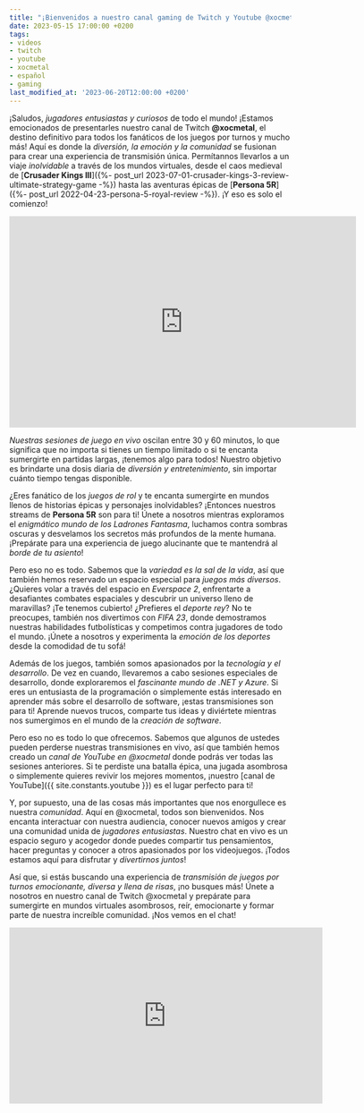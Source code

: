 ```yaml
---
title: "¡Bienvenidos a nuestro canal gaming de Twitch y Youtube @xocmetal!"
date: 2023-05-15 17:00:00 +0200
tags:
- videos
- twitch
- youtube
- xocmetal
- español
- gaming
last_modified_at: '2023-06-20T12:00:00 +0200'
---
```


¡Saludos, *jugadores entusiastas y curiosos* de todo el mundo! ¡Estamos emocionados de presentarles nuestro canal de Twitch **@xocmetal**, el destino definitivo para todos los fanáticos de los juegos por turnos y mucho más! Aquí es donde la *diversión, la emoción y la comunidad* se fusionan para crear una experiencia de transmisión única. Permítannos llevarlos a un viaje *inolvidable* a través de los mundos virtuales, desde el caos medieval de [**Crusader Kings III**]({%- post_url 2023-07-01-crusader-kings-3-review-ultimate-strategy-game -%}) hasta las aventuras épicas de [**Persona 5R**]({%- post_url 2022-04-23-persona-5-royal-review -%}). ¡Y eso es solo el comienzo!

<iframe src="https://player.twitch.tv/?channel=xocmetal&parent=geeknite.github.io" frameborder="0" allowfullscreen="true" scrolling="no" height="378" width="620"></iframe>

*Nuestras sesiones de juego en vivo* oscilan entre 30 y 60 minutos, lo que significa que no importa si tienes un tiempo limitado o si te encanta sumergirte en partidas largas, ¡tenemos algo para todos! Nuestro objetivo es brindarte una dosis diaria de *diversión y entretenimiento*, sin importar cuánto tiempo tengas disponible.

¿Eres fanático de los *juegos de rol* y te encanta sumergirte en mundos llenos de historias épicas y personajes inolvidables? ¡Entonces nuestros streams de **Persona 5R** son para ti! Únete a nosotros mientras exploramos el *enigmático mundo de los Ladrones Fantasma*, luchamos contra sombras oscuras y desvelamos los secretos más profundos de la mente humana. ¡Prepárate para una experiencia de juego alucinante que te mantendrá al *borde de tu asiento*!

Pero eso no es todo. Sabemos que la *variedad es la sal de la vida*, así que también hemos reservado un espacio especial para *juegos más diversos*. ¿Quieres volar a través del espacio en *Everspace 2*, enfrentarte a desafiantes combates espaciales y descubrir un universo lleno de maravillas? ¡Te tenemos cubierto! ¿Prefieres el *deporte rey*? No te preocupes, también nos divertimos con *FIFA 23*, donde demostramos nuestras habilidades futbolísticas y competimos contra jugadores de todo el mundo. ¡Únete a nosotros y experimenta la *emoción de los deportes* desde la comodidad de tu sofá!

Además de los juegos, también somos apasionados por la *tecnología y el desarrollo*. De vez en cuando, llevaremos a cabo sesiones especiales de desarrollo, donde exploraremos el *fascinante mundo de .NET y Azure*. Si eres un entusiasta de la programación o simplemente estás interesado en aprender más sobre el desarrollo de software, ¡estas transmisiones son para ti! Aprende nuevos trucos, comparte tus ideas y diviértete mientras nos sumergimos en el mundo de la *creación de software*.

Pero eso no es todo lo que ofrecemos. Sabemos que algunos de ustedes pueden perderse nuestras transmisiones en vivo, así que también hemos creado un *canal de YouTube en @xocmetal* donde podrás ver todas las sesiones anteriores. Si te perdiste una batalla épica, una jugada asombrosa o simplemente quieres revivir los mejores momentos, ¡nuestro [canal de YouTube]({{ site.constants.youtube }}) es el lugar perfecto para ti!

Y, por supuesto, una de las cosas más importantes que nos enorgullece es nuestra *comunidad*. Aquí en @xocmetal, todos son bienvenidos. Nos encanta interactuar con nuestra audiencia, conocer nuevos amigos y crear una comunidad unida de *jugadores entusiastas*. Nuestro chat en vivo es un espacio seguro y acogedor donde puedes compartir tus pensamientos, hacer preguntas y conocer a otros apasionados por los videojuegos. ¡Todos estamos aquí para disfrutar y *divertirnos juntos*!

Así que, si estás buscando una experiencia de *transmisión de juegos por turnos emocionante, diversa y llena de risas*, ¡no busques más! Únete a nosotros en nuestro canal de Twitch @xocmetal y prepárate para sumergirte en mundos virtuales asombrosos, reír, emocionarte y formar parte de nuestra increíble comunidad. ¡Nos vemos en el chat!

<iframe width="560" height="315" src="https://www.youtube-nocookie.com/embed/lqWrzNBBvY8" title="YouTube video player" frameborder="0" allow="accelerometer; autoplay; clipboard-write; encrypted-media; gyroscope; picture-in-picture; web-share" allowfullscreen></iframe>
